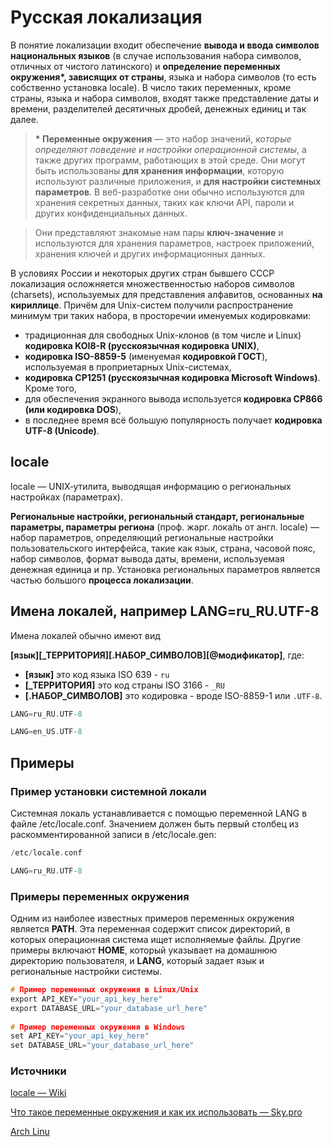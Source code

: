 # Русская локализация 

В понятие локализации входит обеспечение **вывода и ввода символов национальных языков** (в случае использования набора символов, 
отличных от чистого латинского) и **определение переменных окружения\*, зависящих от страны**, языка и набора символов 
(то есть собственно установка locale). В число таких переменных, кроме страны, языка и набора символов, входят 
также представление даты и времени, разделителей десятичных дробей, денежных единиц и так далее. 

> **\* Переменные окружения** — это набор значений, *которые определяют поведение и настройки операционной системы*, 
а также других программ, работающих в этой среде. Они могут быть использованы **для хранения информации**, 
которую используют различные приложения, и **для настройки системных параметров**. В веб-разработке они обычно 
используются для хранения секретных данных, таких как ключи API, пароли и других конфиденциальных данных.

> Они представляют знакомые нам пары **ключ-значение** и используются для хранения параметров, настроек приложений,
хранения ключей и других информационных данных.

В условиях России и некоторых других стран бывшего СССР локализация осложняется множественностью наборов символов (charsets), 
используемых для представления алфавитов, основанных **на кириллице**. Причём для Unix-систем получили распространение минимум 
три таких набора, в просторечии именуемых кодировками: 
- традиционная для свободных Unix-клонов (в том числе и Linux) **кодировка KOI8-R (русскоязычная кодировка UNIX)**,
- **кодировка ISO-8859-5** (именуемая **кодировкой ГОСТ**), используемая в проприетарных Unix-системах,
- **кодировка CP1251 (русскоязычная кодировка Microsoft Windows)**.
Кроме того,
- для обеспечения экранного вывода используется **кодировка CP866 (или кодировка DOS**),
- в последнее время всё большую популярность получает **кодировка UTF-8 (Unicode)**.


## locale

locale — UNIX‐утилита, выводящая информацию о региональных настройках (параметрах). 

**Региональные настройки, региональный стандарт, региональные параметры, параметры региона** (проф. жарг. лока́ль 
от англ. locale) — набор параметров, определяющий региональные настройки пользовательского интерфейса, 
такие как язык, страна, часовой пояс, набор символов, формат вывода даты, времени, используемая денежная единица и пр.
Установка региональных параметров является частью большого **процесса локализации**. 


## Имена локалей, например LANG=ru_RU.UTF-8

Имена локалей обычно имеют вид 

**[язык][_ТЕРРИТОРИЯ][.НАБОР_СИМВОЛОВ][@модификатор]**, где: 
- **[язык]** это код языка ISO 639 - `ru`
- **[_ТЕРРИТОРИЯ]** это код страны ISO 3166 - `_RU`
- **[.НАБОР_СИМВОЛОВ]** это кодировка - вроде ISO-8859-1 или `.UTF-8`.
```c
LANG=ru_RU.UTF-8
```
```c
LANG=en_US.UTF-8
```


## Примеры 

### Пример установки системной локали

Системная локаль устанавливается с помощью переменной LANG в файле /etc/locale.conf. 
Значением должен быть первый столбец из раскомментированной записи в /etc/locale.gen:
```C
/etc/locale.conf

LANG=ru_RU.UTF-8
```

### Примеры переменных окружения

Одним из наиболее известных примеров переменных окружения является **PATH**. Эта переменная содержит список директорий, 
в которых операционная система ищет исполняемые файлы. Другие примеры включают **HOME**, который указывает на домашнюю 
директорию пользователя, и **LANG**, который задает язык и региональные настройки системы.
```c
# Пример переменных окружения в Linux/Unix
export API_KEY="your_api_key_here"
export DATABASE_URL="your_database_url_here"
 
# Пример переменных окружения в Windows
set API_KEY="your_api_key_here"
set DATABASE_URL="your_database_url_here"
```

### Источники

[locale — Wiki](https://ru.wikipedia.org/wiki/Locale)

[Что такое переменные окружения и как их использовать — Sky.pro](https://sky.pro/media/chto-takoe-peremennye-okruzheniya-i-kak-ih-ispolzovat/)

[Arch Linu](https://wiki.archlinux.org/title/Locale_(%D0%A0%D1%83%D1%81%D1%81%D0%BA%D0%B8%D0%B9))


